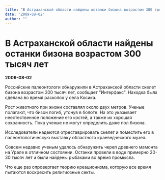 ```yaml
---
title: "В Астраханской области найдены останки бизона возрастом 300 тысяч лет"
date: "2009-08-02"
author: ""
---
```


# В Астраханской области найдены останки бизона возрастом 300 тысяч лет

**2009-08-02** 

Российские палеонтологи обнаружили в Астраханской области скелет бизона возрастом 300 тысяч лет, сообщает "Интерфакс". Находка была сделана во время раскопок у села Косика.

Рост животного при жизни составлял около двух метров. Ученые полагают, что бизон погиб, утонув в болоте. На это указывает неестественное положение его костей, а также их хорошая сохранность. Пока ученые не могут определить даже пол бизона.

Исследователи надеются отреставрировать скелет и поместить его в палеонтологическую выставку областного краеведческого музея.

Совсем недавно ученым удалось обнаружить череп древнего мамонта на Урале в отличном состоянии. Останки провели в воде примерно 20-30 тысяч лет и были найдены рыбаками во время промысла.

Что еще раз опровергает теорию креационизма, которую все время пытаются воскресить религиозные секты.